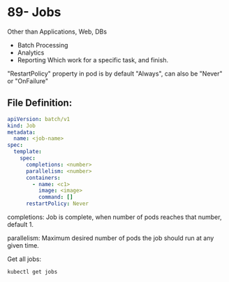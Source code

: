 # 89- Jobs

Other than Applications, Web, DBs
- Batch Processing
- Analytics
- Reporting
Which work for a specific task, and finish.

"RestartPolicy" property in pod is by default "Always", can also be "Never" or "OnFailure"

## File Definition:
```yaml
apiVersion: batch/v1
kind: Job
metadata:
  name: <job-name>
spec:
  template:
    spec:
      completions: <number>
      parallelism: <number>
      containers:
        - name: <c1>
          image: <image>
          command: []
      restartPolicy: Never
```

completions: Job is complete, when number of pods reaches that number, default 1.

parallelism: Maximum desired number of pods the job should run at any given time.

Get all jobs:
```
kubectl get jobs
```